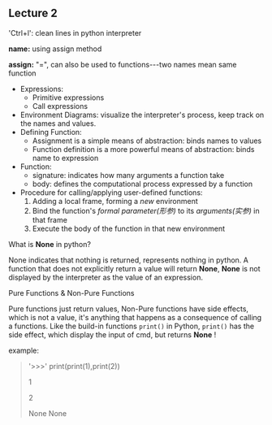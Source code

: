 ## Lecture 2

'Ctrl+l': clean lines in python interpreter



**name:** using assign method

**assign:** "=", can also be used to functions---two names mean same function



- Expressions:
  - Primitive expressions
  - Call expressions
- Environment Diagrams: visualize the interpreter's process, keep track on the names and values.
- Defining Function:
  - Assignment is a simple means of abstraction: binds names to values
  - Function definition is a more powerful means of abstraction: binds name to expression
- Function: 
  - signature: indicates how many arguments a function take
  - body: defines the computational process expressed by a function
- Procedure for calling/applying user-defined functions:
  1. Adding a local frame, forming a *new* environment
  2. Bind the function's *formal parameter(形参)* to its *arguments(实参)* in that frame
  3. Execute the body of the function in that new environment



What is **None** in python?

None indicates that nothing is returned, represents nothing in python. A function that does not explicitly return a value will return **None**, **None** is not displayed by the interpreter as the  value of an expression.



Pure Functions & Non-Pure Functions

Pure functions just return values, Non-Pure functions have side effects, which is not a value, it's anything that happens as a consequence of calling a functions. Like the build-in functions `print()` in Python, `print()` has the side effect, which display the input of cmd, but returns **None** !

example: 

> '>>>' print(print(1),print(2))
>
> 1
>
> 2
>
> None None

